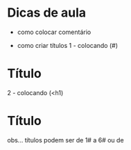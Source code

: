 # Dicas de aula 


- como colocar comentário

<!-- SEU COMENTÁRIO -->
- como criar títulos 
1 - colocando (#)
# Título 

2 - colocando (<h1)

<h1> Título </h1>
obs... títulos podem ser de 1# a 6# ou de <h1 a <h6
